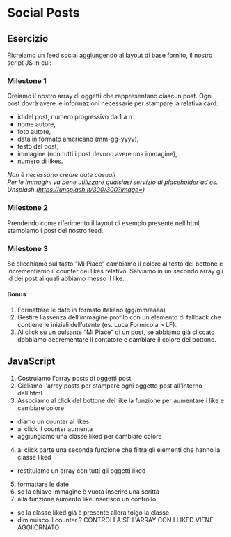 Social Posts
===

## Esercizio

Ricreiamo un feed social aggiungendo al layout di base fornito, il nostro script JS in cui:

### Milestone 1
Creiamo il nostro array di oggetti che rappresentano ciascun post.
Ogni post dovrà avere le informazioni necessarie per stampare la relativa card:
- id del post, numero progressivo da 1 a n
- nome autore,
- foto autore,
- data in formato americano (mm-gg-yyyy),
- testo del post,
- immagine (non tutti i post devono avere una immagine),
- numero di likes.      

*Non è necessario creare date casuali*       
*Per le immagini va bene utilizzare qualsiasi servizio di placeholder ad es. Unsplash (https://unsplash.it/300/300?image=<id>)*

### Milestone 2
Prendendo come riferimento il layout di esempio presente nell’html, stampiamo i post del nostro feed.  

### Milestone 3
Se clicchiamo sul tasto “Mi Piace” cambiamo il colore al testo del bottone e incrementiamo il counter dei likes relativo.
Salviamo in un secondo array gli id dei post ai quali abbiamo messo il like.

#### Bonus
1. Formattare le date in formato italiano (gg/mm/aaaa)
2. Gestire l’assenza dell’immagine profilo con un elemento di fallback che contiene le iniziali dell’utente (es. Luca Formicola > LF).
3. Al click su un pulsante “Mi Piace” di un post, se abbiamo già cliccato dobbiamo decrementare il contatore e cambiare il colore del bottone.


## JavaScript

1. Costruiamo l'array posts di oggetti post
2. Cicliamo l'array posts per stampare ogni oggetto post all'interno dell'html
3. Associamo al click del  bottone dei like la funzione per aumentare i like e cambiare colore
  - diamo un counter ai likes
  - al click il counter aumenta 
  - aggiungiamo una classe liked per cambiare colore 
4. al click parte una seconda funzione che filtra gli elementi che hanno la classe liked
  - restituiamo un array con tutti gli oggetti liked
5. formattare le date
6. se la chiave immagine è vuota inserire una scritta
7. alla funzione aumento like inserisco un controllo
  - se la classe liked già è presente allora tolgo la classe
  - diminuisco il counter
? CONTROLLA SE L'ARRAY CON I LIKED VIENE AGGIIORNATO


